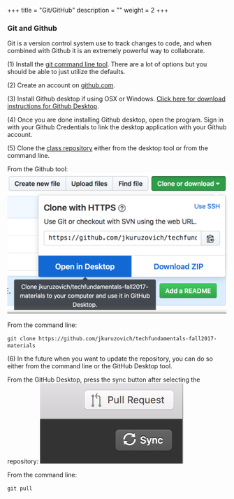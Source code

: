 +++
title = "Git/GitHub"
description = ""
weight = 2
+++

### Git and Github
Git is a version control system use to track changes to code, and when combined with Github it is an extremely powerful way to collaborate.

(1) Install the [git command line tool](https://git-scm.com/downloads). There are a lot of options but you should be able to just utilize the defaults.

(2) Create an account on [github.com](https://github.com).

(3) Install Github desktop if using OSX or Windows. [Click here for download instructions for Github Desktop](https://desktop.github.com/).

(4) Once you are done installing Github desktop, open the program.  Sign in with your Github Credentials to link the desktop application with your Github account.


(5) Clone the [class repository](https://github.com/jkuruzovich/techfundamentals-fall2017-materials) either from the desktop tool or from the command line.

From the Github tool:
![clone](clone.png)

From the command line:
```
git clone https://github.com/jkuruzovich/techfundamentals-fall2017-materials
```

(6) In the future when you want to update the repository, you can do so either from the command line or the GitHub Desktop tool.

From the GitHub Desktop, press the sync button after selecting the repository:
![](sync.png)




From the command line:
```
git pull
```

